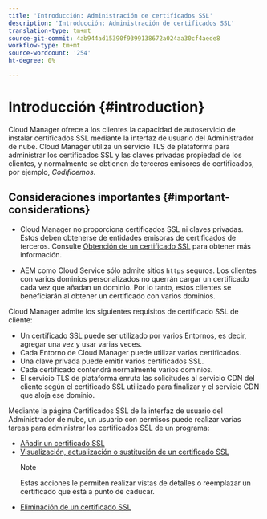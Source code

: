 ```yaml
---
title: 'Introducción: Administración de certificados SSL'
description: 'Introducción: Administración de certificados SSL'
translation-type: tm+mt
source-git-commit: 4ab944ad15390f9399138672a024aa30cf4aede8
workflow-type: tm+mt
source-wordcount: '254'
ht-degree: 0%

---
```



# Introducción {#introduction}

Cloud Manager ofrece a los clientes la capacidad de autoservicio de instalar certificados SSL mediante la interfaz de usuario del Administrador de nube. Cloud Manager utiliza un servicio TLS de plataforma para administrar los certificados SSL y las claves privadas propiedad de los clientes, y normalmente se obtienen de terceros emisores de certificados, por ejemplo, *Codificemos*.

## Consideraciones importantes {#important-considerations}


* Cloud Manager no proporciona certificados SSL ni claves privadas. Estos deben obtenerse de entidades emisoras de certificados de terceros. Consulte [Obtención de un certificado SSL](/help/implementing/cloud-manager/managing-ssl-certifications/get-ssl-certificate.md) para obtener más información.

* AEM como Cloud Service sólo admite sitios `https` seguros. Los clientes con varios dominios personalizados no querrán cargar un certificado cada vez que añadan un dominio. Por lo tanto, estos clientes se beneficiarán al obtener un certificado con varios dominios.

Cloud Manager admite los siguientes requisitos de certificado SSL de cliente:

* Un certificado SSL puede ser utilizado por varios Entornos, es decir, agregar una vez y usar varias veces.
* Cada Entorno de Cloud Manager puede utilizar varios certificados.
* Una clave privada puede emitir varios certificados SSL.
* Cada certificado contendrá normalmente varios dominios.
* El servicio TLS de plataforma enruta las solicitudes al servicio CDN del cliente según el certificado SSL utilizado para finalizar y el servicio CDN que aloja ese dominio.

Mediante la página Certificados SSL de la interfaz de usuario del Administrador de nube, un usuario con permisos puede realizar varias tareas para administrar los certificados SSL de un programa:

* [Añadir un certificado SSL](/help/implementing/cloud-manager/managing-ssl-certifications/add-ssl-certificate.md)
* [Visualización, actualización o sustitución de un certificado SSL](/help/implementing/cloud-manager/managing-ssl-certifications/view-update-replace-ssl-certificate.md)
   >[!NOTE]
   >Estas acciones le permiten realizar vistas de detalles o reemplazar un certificado que está a punto de caducar.
* [Eliminación de un certificado SSL](/help/implementing/cloud-manager/managing-ssl-certifications/delete-ssl-certificate.md)